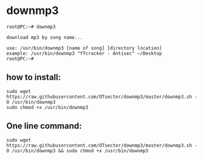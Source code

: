# downmp3
	root@PC:~# downmp3

	download mp3 by song name...

	use: /usr/bin/downmp3 [name of song] [directory location]
	example: /usr/bin/downmp3 "YTcracker - Antisec" ~/Desktop
	root@PC:~#
## how to install:
	sudo wget https://raw.githubusercontent.com/OTsector/downmp3/master/downmp3.sh -O /usr/bin/downmp3
	sudo chmod +x /usr/bin/downmp3
## One line command:
	sudo wget https://raw.githubusercontent.com/OTsector/downmp3/master/downmp3.sh -O /usr/bin/downmp3 && sudo chmod +x /usr/bin/downmp3
